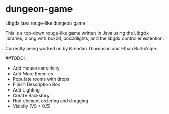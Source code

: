 # dungeon-game
Libgdx java rouge-like dungeon game

This is a top-down rouge-like game written in Java using the Libgdx libraries, along with box2d, box2dlights, and the libgdx controller extention.

Currently being worked on by Brendan Thompson and Ethan Bull-Vulpe.

##TODO:
* Add mouse sensitivity
* Add More Enemies
* Populate rooms with drops
* Finish Description Box
* Add Lighting
* Create Backstory
* Hud element ordering and dragging
* Visibily (VS > 0.5)
